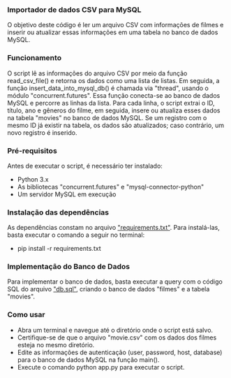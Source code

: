 ### Importador de dados CSV para MySQL

O objetivo deste código é ler um arquivo CSV com informações de filmes e inserir ou atualizar essas informações em uma tabela no banco de dados MySQL.

### Funcionamento

O script lê as informações do arquivo CSV por meio da função read_csv_file() e retorna os dados como uma lista de listas. Em seguida,
a função insert_data_into_mysql_db() é chamada via "thread", usando o módulo "concurrent.futures". Essa função conecta-se ao banco de dados MySQL
e percorre as linhas da lista. Para cada linha, o script extrai o ID, título, ano e gêneros do filme, em seguida, 
insere ou atualiza esses dados na tabela "movies" no banco de dados MySQL. Se um registro com o mesmo ID já existir na tabela,
os dados são atualizados; caso contrário, um novo registro é inserido.

### Pré-requisitos

Antes de executar o script, é necessário ter instalado:

* Python 3.x
* As bibliotecas "concurrent.futures" e "mysql-connector-python"
* Um servidor MySQL em execução

### Instalação das dependências

As dependências constam no arquivo ["requirements.txt"](https://github.com/JorgeSilvva/desafio-backend/blob/main/desafio-1/requirements.txt). Para instalá-las, basta executar o comando a seguir no terminal:

* pip install -r requirements.txt

### Implementação do Banco de Dados

Para implementar o banco de dados, basta executar a query com o código SQL do arquivo ["db.sql"](https://github.com/JorgeSilvva/desafio-backend/blob/main/desafio-1/requirements.txt), criando o banco de dados "filmes" e a tabela "movies".

### Como usar

* Abra um terminal e navegue até o diretório onde o script está salvo.
* Certifique-se de que o arquivo "movie.csv" com os dados dos filmes esteja no mesmo diretório.
* Edite as informações de autenticação (user, password, host, database) para o banco de dados MySQL na função main().
* Execute o comando python app.py para executar o script.
